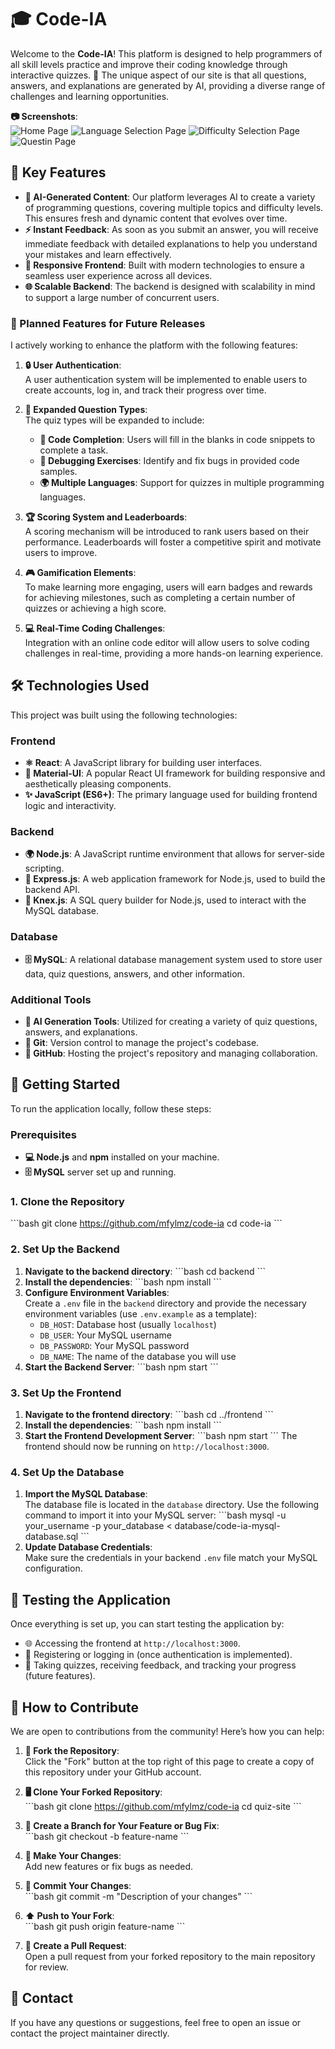 
# 🎓 Code-IA

Welcome to the **Code-IA**! This platform is designed to help programmers of all skill levels practice and improve their coding knowledge through interactive quizzes. 🌟 The unique aspect of our site is that all questions, answers, and explanations are generated by AI, providing a diverse range of challenges and learning opportunities.

**📷 Screenshots**:  
  ![Home Page](https://github.com/user-attachments/assets/535f673e-5fe7-4e68-b171-8f7e4ecaad35) 
  ![Language Selection Page](https://github.com/user-attachments/assets/374eabed-508d-4daf-b373-afa202e7c649) 
  ![Difficulty Selection Page](https://github.com/user-attachments/assets/1def1607-d79e-47a5-ab26-88883e311745) 
  ![Questin Page](https://github.com/user-attachments/assets/f1d0dcdd-d687-4786-955d-207c9a519288)


## 🚀 Key Features

- **🧠 AI-Generated Content**: Our platform leverages AI to create a variety of programming questions, covering multiple topics and difficulty levels. This ensures fresh and dynamic content that evolves over time.
- **⚡ Instant Feedback**: As soon as you submit an answer, you will receive immediate feedback with detailed explanations to help you understand your mistakes and learn effectively.
- **📱 Responsive Frontend**: Built with modern technologies to ensure a seamless user experience across all devices.
- **🌐 Scalable Backend**: The backend is designed with scalability in mind to support a large number of concurrent users.
  
### 🌟 Planned Features for Future Releases

I actively working to enhance the platform with the following features:

1. **🔒 User Authentication**:  
   A user authentication system will be implemented to enable users to create accounts, log in, and track their progress over time.

2. **📝 Expanded Question Types**:  
   The quiz types will be expanded to include:
   - **🧩 Code Completion**: Users will fill in the blanks in code snippets to complete a task.
   - **🐞 Debugging Exercises**: Identify and fix bugs in provided code samples.
   - **🌍 Multiple Languages**: Support for quizzes in multiple programming languages.

3. **🏆 Scoring System and Leaderboards**:  
   A scoring mechanism will be introduced to rank users based on their performance. Leaderboards will foster a competitive spirit and motivate users to improve.

4. **🎮 Gamification Elements**:  
   To make learning more engaging, users will earn badges and rewards for achieving milestones, such as completing a certain number of quizzes or achieving a high score.

5. **💻 Real-Time Coding Challenges**:  
   Integration with an online code editor will allow users to solve coding challenges in real-time, providing a more hands-on learning experience.

## 🛠️ Technologies Used

This project was built using the following technologies:

### Frontend
- **⚛️ React**: A JavaScript library for building user interfaces.
- **🎨 Material-UI**: A popular React UI framework for building responsive and aesthetically pleasing components.
- **✨ JavaScript (ES6+)**: The primary language used for building frontend logic and interactivity.

### Backend
- **🌍 Node.js**: A JavaScript runtime environment that allows for server-side scripting.
- **🚀 Express.js**: A web application framework for Node.js, used to build the backend API.
- **🔗 Knex.js**: A SQL query builder for Node.js, used to interact with the MySQL database.

### Database
- **🗄️ MySQL**: A relational database management system used to store user data, quiz questions, answers, and other information.

### Additional Tools
- **🤖 AI Generation Tools**: Utilized for creating a variety of quiz questions, answers, and explanations.
- **🌲 Git**: Version control to manage the project's codebase.
- **🐙 GitHub**: Hosting the project's repository and managing collaboration.

## 🏁 Getting Started

To run the application locally, follow these steps:

### Prerequisites

- **💻 Node.js** and **npm** installed on your machine.
- **🗄️ MySQL** server set up and running.

### 1. Clone the Repository

\`\`\`bash
git clone https://github.com/mfylmz/code-ia
cd code-ia
\`\`\`

### 2. Set Up the Backend

1. **Navigate to the backend directory**:
   \`\`\`bash
   cd backend
   \`\`\`
2. **Install the dependencies**:
   \`\`\`bash
   npm install
   \`\`\`
3. **Configure Environment Variables**:  
   Create a `.env` file in the `backend` directory and provide the necessary environment variables (use `.env.example` as a template):
   - `DB_HOST`: Database host (usually `localhost`)
   - `DB_USER`: Your MySQL username
   - `DB_PASSWORD`: Your MySQL password
   - `DB_NAME`: The name of the database you will use
4. **Start the Backend Server**:
   \`\`\`bash
   npm start
   \`\`\`

### 3. Set Up the Frontend

1. **Navigate to the frontend directory**:
   \`\`\`bash
   cd ../frontend
   \`\`\`
2. **Install the dependencies**:
   \`\`\`bash
   npm install
   \`\`\`
3. **Start the Frontend Development Server**:
   \`\`\`bash
   npm start
   \`\`\`
   The frontend should now be running on `http://localhost:3000`.

### 4. Set Up the Database

1. **Import the MySQL Database**:  
   The database file is located in the `database` directory. Use the following command to import it into your MySQL server:
   \`\`\`bash
   mysql -u your_username -p your_database < database/code-ia-mysql-database.sql
   \`\`\`
2. **Update Database Credentials**:  
   Make sure the credentials in your backend `.env` file match your MySQL configuration.

## 🧪 Testing the Application

Once everything is set up, you can start testing the application by:

- 🌐 Accessing the frontend at `http://localhost:3000`.
- 🔐 Registering or logging in (once authentication is implemented).
- 📝 Taking quizzes, receiving feedback, and tracking your progress (future features).

## 🤝 How to Contribute

We are open to contributions from the community! Here’s how you can help:

1. **🍴 Fork the Repository**:  
   Click the "Fork" button at the top right of this page to create a copy of this repository under your GitHub account.

2. **🖥️ Clone Your Forked Repository**:  
   \`\`\`bash
   git clone https://github.com/mfylmz/code-ia
   cd quiz-site
   \`\`\`

3. **🌿 Create a Branch for Your Feature or Bug Fix**:  
   \`\`\`bash
   git checkout -b feature-name
   \`\`\`

4. **🔨 Make Your Changes**:  
   Add new features or fix bugs as needed.

5. **💾 Commit Your Changes**:  
   \`\`\`bash
   git commit -m "Description of your changes"
   \`\`\`

6. **⬆️ Push to Your Fork**:  
   \`\`\`bash
   git push origin feature-name
   \`\`\`

7. **📩 Create a Pull Request**:  
   Open a pull request from your forked repository to the main repository for review.


## 📧 Contact

If you have any questions or suggestions, feel free to open an issue or contact the project maintainer directly.
